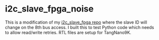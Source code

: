 # i2c_slave_fpga_noise
This is a modification of my [i2c_slave_fpga repo](https://github.com/charkster/i2c_slave_fpga) where the slave ID will change on the 8th bus access. I built this to test Python code which needs to allow read/write retries. RTL files are setup for TangNano9K.
